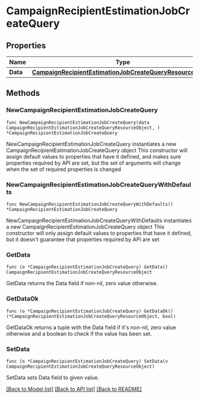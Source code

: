 # CampaignRecipientEstimationJobCreateQuery

## Properties

Name | Type | Description | Notes
------------ | ------------- | ------------- | -------------
**Data** | [**CampaignRecipientEstimationJobCreateQueryResourceObject**](CampaignRecipientEstimationJobCreateQueryResourceObject.md) |  | 

## Methods

### NewCampaignRecipientEstimationJobCreateQuery

`func NewCampaignRecipientEstimationJobCreateQuery(data CampaignRecipientEstimationJobCreateQueryResourceObject, ) *CampaignRecipientEstimationJobCreateQuery`

NewCampaignRecipientEstimationJobCreateQuery instantiates a new CampaignRecipientEstimationJobCreateQuery object
This constructor will assign default values to properties that have it defined,
and makes sure properties required by API are set, but the set of arguments
will change when the set of required properties is changed

### NewCampaignRecipientEstimationJobCreateQueryWithDefaults

`func NewCampaignRecipientEstimationJobCreateQueryWithDefaults() *CampaignRecipientEstimationJobCreateQuery`

NewCampaignRecipientEstimationJobCreateQueryWithDefaults instantiates a new CampaignRecipientEstimationJobCreateQuery object
This constructor will only assign default values to properties that have it defined,
but it doesn't guarantee that properties required by API are set

### GetData

`func (o *CampaignRecipientEstimationJobCreateQuery) GetData() CampaignRecipientEstimationJobCreateQueryResourceObject`

GetData returns the Data field if non-nil, zero value otherwise.

### GetDataOk

`func (o *CampaignRecipientEstimationJobCreateQuery) GetDataOk() (*CampaignRecipientEstimationJobCreateQueryResourceObject, bool)`

GetDataOk returns a tuple with the Data field if it's non-nil, zero value otherwise
and a boolean to check if the value has been set.

### SetData

`func (o *CampaignRecipientEstimationJobCreateQuery) SetData(v CampaignRecipientEstimationJobCreateQueryResourceObject)`

SetData sets Data field to given value.



[[Back to Model list]](../README.md#documentation-for-models) [[Back to API list]](../README.md#documentation-for-api-endpoints) [[Back to README]](../README.md)


